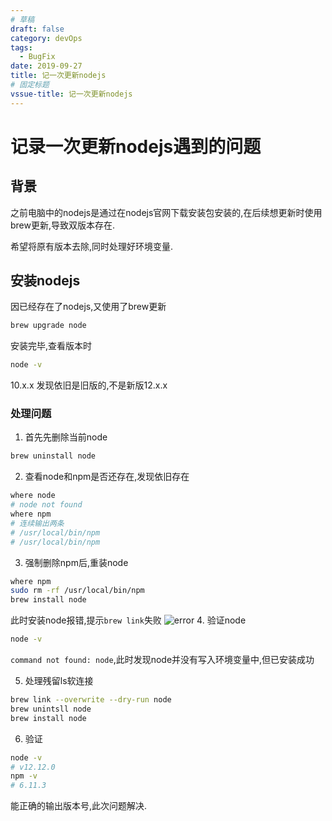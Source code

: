 ```yaml
---
# 草稿
draft: false
category: devOps
tags:
  - BugFix
date: 2019-09-27
title: 记一次更新nodejs
# 固定标题
vssue-title: 记一次更新nodejs
---
```

# 记录一次更新nodejs遇到的问题

## 背景
之前电脑中的nodejs是通过在nodejs官网下载安装包安装的,在后续想更新时使用brew更新,导致双版本存在.

希望将原有版本去除,同时处理好环境变量.

## 安装nodejs
因已经存在了nodejs,又使用了brew更新
```bash
brew upgrade node
```

安装完毕,查看版本时
```bash
node -v
```
10.x.x 发现依旧是旧版的,不是新版12.x.x

### 处理问题
1. 首先先删除当前node
```bash
brew uninstall node
```

2. 查看node和npm是否还存在,发现依旧存在
```bash
where node
# node not found
where npm
# 连续输出两条
# /usr/local/bin/npm
# /usr/local/bin/npm
```

3. 强制删除npm后,重装node
```bash
where npm
sudo rm -rf /usr/local/bin/npm
brew install node
```
此时安装node报错,提示`brew link`失败
![error](~@img/devOps/nodejs_error.png)
4. 验证node
```bash
node -v
```
`command not found: node`,此时发现node并没有写入环境变量中,但已安装成功

5. 处理残留ls软连接
```bash
brew link --overwrite --dry-run node
brew unintsll node
brew install node
```

6. 验证
```bash
node -v
# v12.12.0
npm -v
# 6.11.3
```
能正确的输出版本号,此次问题解决.